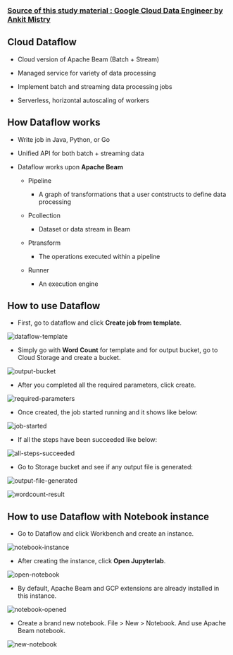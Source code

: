 ### [Source of this study material : Google Cloud Data Engineer by Ankit Mistry](https://www.udemy.com/course/google-cloud-gcp-professional-data-engineer-certification/)


## Cloud Dataflow

- Cloud version of Apache Beam (Batch + Stream)

- Managed service for variety of data processing

- Implement batch and streaming data processing jobs

- Serverless, horizontal autoscaling of workers


## How Dataflow works

- Write job in Java, Python, or Go

- Unified API for both batch + streaming data

- Dataflow works upon **Apache Beam**


  - Pipeline

    - A graph of transformations that a user contstructs to define data processing

  - Pcollection

    - Dataset or data stream in Beam

  - Ptransform

    - The operations executed within a pipeline

  - Runner

    - An execution engine


 ## How to use Dataflow


- First, go to dataflow and click **Create job from template**.


![dataflow-template](/GCP_pictures/Study-logs/dataflow/dataflow-template.PNG "Dataflow job creation")


- Simply go with **Word Count** for template and for output bucket, go to Cloud Storage and create a bucket.


![output-bucket](/GCP_pictures/Study-logs/dataflow/output-bucket.PNG "Output bucket")


- After you completed all the required parameters, click create.


![required-parameters](/GCP_pictures/Study-logs/dataflow/required-parameters.PNG "Required parameters")


- Once created, the job started running and it shows like below:


![job-started](/GCP_pictures/Study-logs/dataflow/dataflow-run-started.PNG "Dataflow job started")


- If all the steps have been succeeded like below:


![all-steps-succeeded](/GCP_pictures/Study-logs/dataflow/all-steps-succeeded.PNG "All steps succeeded")


- Go to Storage bucket and see if any output file is generated:


![output-file-generated](/GCP_pictures/Study-logs/dataflow/output-file.PNG "Output file generated")


![wordcount-result](/GCP_pictures/Study-logs/dataflow/wordcount-result.PNG "Wordcount result")


 ## How to use Dataflow with Notebook instance


- Go to Dataflow and click Workbench and create an instance.


![notebook-instance](/GCP_pictures/Study-logs/dataflow/notebook-instance.PNG "Notebook instance")


- After creating the instance, click **Open Jupyterlab**.


![open-notebook](/GCP_pictures/Study-logs/dataflow/notebook-open.PNG "Open Jupyyerlab")


- By default, Apache Beam and GCP extensions are already installed in this instance.


![notebook-opened](/GCP_pictures/Study-logs/dataflow/notebook-opened.PNG "Notebook opened")


- Create a brand new notebook. File > New > Notebook. And use Apache Beam notebook.


![new-notebook](/GCP_pictures/Study-logs/dataflow/new-notebook.PNG "New notebook created")


